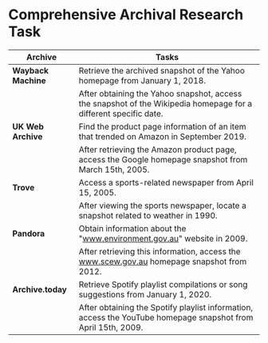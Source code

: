 <!-- ## Website Tasks Overview

| Web Archives     | Task 1                                                                                                              | Task 2                                                                                                                                       |
|------------------|---------------------------------------------------------------------------------------------------------------------|----------------------------------------------------------------------------------------------------------------------------------------------|
| Wayback Machine  | Find and access the archived snapshot or memento of the Yahoo homepage layout from January 1, 2018.                 | Locate and access a snapshot or memento of the Wikipedia homepage for a different specific date after retrieving the Yahoo homepage snapshot. |
| UK Web Archive   | Retrieve precise product page information of an item that trended on Amazon in September 2019.                     | Locate and access a snapshot or memento of the Google homepage on March 15th, 2005 after retrieving the Amazon product page snapshot.        |
| Trove            | Visit a sports-related newspaper from April 15, 2005.                                                               | Locate and access a snapshot or memento related to weather in 1990 after retrieving the sports-related newspaper snapshot.                    |
| Pandora          | Get information or descriptions of the "www.environment.gov.au" website in 2009.                                   | Locate and access a snapshot or memento of the www.scew.gov.au homepage for the year 2012 after retrieving information about the "www.environment.gov.au" website. |
| Archive.today    | Retrieve playlist compilations or song suggestions from a certain date on Spotify (e.g., browse the "Top 50 Hits" playlist on January 1, 2020). | Locate and access a snapshot or memento of the YouTube homepage on April 15th, 2009 after retrieving Spotify playlist information.          |
-->

# Comprehensive Archival Research Task

| Archive          | Tasks                                                                                                              |
|------------------|--------------------------------------------------------------------------------------------------------------------|
| **Wayback Machine** | Retrieve the archived snapshot of the Yahoo homepage from January 1, 2018.                                     |
|                  | After obtaining the Yahoo snapshot, access the snapshot of the Wikipedia homepage for a different specific date. |
| **UK Web Archive**   | Find the product page information of an item that trended on Amazon in September 2019.                          |
|                  | After retrieving the Amazon product page, access the Google homepage snapshot from March 15th, 2005.               |
| **Trove**           | Access a sports-related newspaper from April 15, 2005.                                                          |
|                  | After viewing the sports newspaper, locate a snapshot related to weather in 1990.                                  |
| **Pandora**         | Obtain information about the "www.environment.gov.au" website in 2009.                                          |
|                  | After retrieving this information, access the www.scew.gov.au homepage snapshot from 2012.                         |
| **Archive.today**    | Retrieve Spotify playlist compilations or song suggestions from January 1, 2020.                                |
|                  | After obtaining the Spotify playlist information, access the YouTube homepage snapshot from April 15th, 2009.      |

